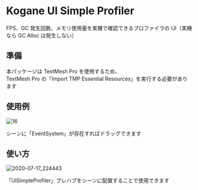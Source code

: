 # Kogane UI Simple Profiler

FPS、GC 発生回数、メモリ使用量を実機で確認できるプロファイラの UI（実機なら GC Alloc は発生しない）

## 準備

本パッケージは TextMesh Pro を使用するため、  
TextMesh Pro の「Import TMP Essential Resources」を実行する必要があります

## 使用例

![16](https://user-images.githubusercontent.com/6134875/87793197-e664f800-c87f-11ea-89e8-19af4510b4c7.gif)

シーンに「EventSystem」が存在すればドラッグできます

## 使い方

![2020-07-17_224443](https://user-images.githubusercontent.com/6134875/87792607-13fd7180-c87f-11ea-95d4-a92ffe3824f5.png)

「UISimpleProfiler」プレハブをシーンに配置することで使用できます  

